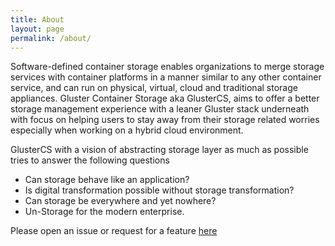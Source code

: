 ```yaml
---
title: About
layout: page
permalink: /about/
---
```


Software-defined container storage enables organizations to merge
storage services with container platforms in a manner similar to any
other container service, and can run on physical, virtual, cloud and
traditional storage appliances. Gluster Container Storage aka
GlusterCS, aims to offer a better storage management experience with a
leaner Gluster stack underneath with focus on helping users to stay
away from their storage related worries especially when working on a
hybrid cloud environment.

GlusterCS with a vision of abstracting storage layer as much as
possible tries to answer the following questions

- Can storage behave like an application? 
- Is digital transformation possible without storage transformation?
- Can storage be everywhere and yet nowhere?
- Un-Storage for the modern enterprise.

Please open an issue or request for a feature
[here](https://github.com/gluster/gcs/issues)
